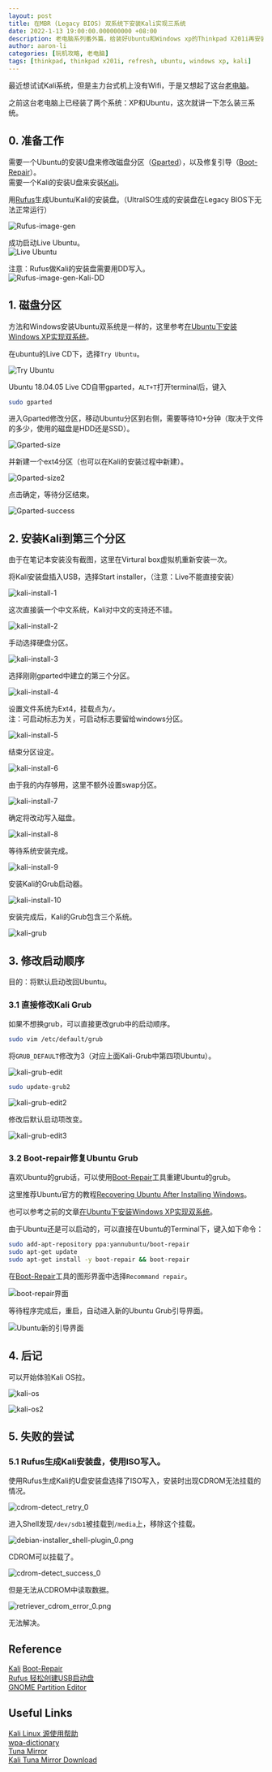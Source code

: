 ```yaml
---
layout: post
title: 在MBR (Legacy BIOS) 双系统下安装Kali实现三系统
date: 2022-1-13 19:00:00.000000000 +08:00
description: 老电脑系列番外篇，给装好Ubuntu和Windows xp的Thinkpad X201i再安装Kali，其实安装Kali之后就实现了三系统，不过grub的启动顺序不是想要的，还是修复了一下。
author: aaron-li
categories: [玩机攻略, 老电脑]
tags: [thinkpad, thinkpad x201i, refresh, ubuntu, windows xp, kali] 
---
```



最近想试试Kali系统，但是主力台式机上没有Wifi，于是又想起了这台[老电脑]({{site.url}}/2019/11/thinkpadx201i-refresh/)。

之前这台老电脑上已经装了两个系统：XP和Ubuntu，这次就讲一下怎么装三系统。

## 0. 准备工作

需要一个Ubuntu的安装U盘来修改磁盘分区（[Gparted](https://gparted.org/display-doc.php?name=moving-space-between-partitions)），以及修复引导（[Boot-Repair](https://help.ubuntu.com/community/Boot-Repair)）。  
需要一个Kali的安装U盘来安装[Kali](https://www.kali.org/)。  

用[Rufus](https://rufus.ie/zh_CN.html)生成Ubuntu/Kali的安装盘。（UltraISO生成的安装盘在Legacy BIOS下无法正常运行）  

![Rufus-image-gen](/assets/img/posts/2021-01-11-install-xp-under-ubuntu/rufus-ubuntu.png)  

成功启动Live Ubuntu。  
![Live Ubuntu](/assets/img/posts/2021-01-11-install-xp-under-ubuntu/ubuntu-live.png)  

注意：Rufus做Kali的安装盘需要用DD写入。  
![Rufus-image-gen-Kali-DD](/assets/img/posts/2022-01-13-install-kali-on-mbr-with-two-os/rufus-kali.png)  


## 1. 磁盘分区

方法和Windows安装Ubuntu双系统是一样的，这里参考[在Ubuntu下安装Windows XP实现双系统]({{site.url}}/2021/01/install-xp-under-ubuntu/#tocAnchor-1-2)。  

在ubuntu的Live CD下，选择`Try Ubuntu`。  

![Try Ubuntu](/assets/img/posts/2021-01-11-install-xp-under-ubuntu/try-ubuntu.png)  

Ubuntu 18.04.05 Live CD自带gparted，`ALT+T`打开terminal后，键入  
```Bash
sudo gparted
```

进入Gparted修改分区，移动Ubuntu分区到右侧，需要等待10+分钟（取决于文件的多少，使用的磁盘是HDD还是SSD）。  

![Gparted-size](/assets/img/posts/2022-01-13-install-kali-on-mbr-with-two-os/gparted1.png)

并新建一个ext4分区（也可以在Kali的安装过程中新建）。  

![Gparted-size2](/assets/img/posts/2022-01-13-install-kali-on-mbr-with-two-os/gparted2.png)

点击确定，等待分区结束。  

![Gparted-success](/assets/img/posts/2022-01-13-install-kali-on-mbr-with-two-os/gparted3.png)


## 2. 安装Kali到第三个分区

由于在笔记本安装没有截图，这里在Virtural box虚拟机重新安装一次。  

将Kali安装盘插入USB，选择Start installer，（注意：Live不能直接安装）  

![kali-install-1](/assets/img/posts/2022-01-13-install-kali-on-mbr-with-two-os/kali1.png)

这次直接装一个中文系统，Kali对中文的支持还不错。  

![kali-install-2](/assets/img/posts/2022-01-13-install-kali-on-mbr-with-two-os/kali2.png)

手动选择硬盘分区。  

![kali-install-3](/assets/img/posts/2022-01-13-install-kali-on-mbr-with-two-os/kali3.png)

选择刚刚gparted中建立的第三个分区。  

![kali-install-4](/assets/img/posts/2022-01-13-install-kali-on-mbr-with-two-os/kali4.png)

设置文件系统为Ext4，挂载点为`/`。  
注：可启动标志为关，可启动标志要留给windows分区。  

![kali-install-5](/assets/img/posts/2022-01-13-install-kali-on-mbr-with-two-os/kali5.png)

结束分区设定。  

![kali-install-6](/assets/img/posts/2022-01-13-install-kali-on-mbr-with-two-os/kali6.png)

由于我的内存够用，这里不额外设置swap分区。  

![kali-install-7](/assets/img/posts/2022-01-13-install-kali-on-mbr-with-two-os/kali7.png)

确定将改动写入磁盘。  

![kali-install-8](/assets/img/posts/2022-01-13-install-kali-on-mbr-with-two-os/kali8.png)

等待系统安装完成。  

![kali-install-9](/assets/img/posts/2022-01-13-install-kali-on-mbr-with-two-os/kali9.png)

安装Kali的Grub启动器。  

![kali-install-10](/assets/img/posts/2022-01-13-install-kali-on-mbr-with-two-os/kali10.png)

安装完成后，Kali的Grub包含三个系统。  

![kali-grub](/assets/img/posts/2022-01-13-install-kali-on-mbr-with-two-os/kali-grub.png)



## 3. 修改启动顺序
目的：将默认启动改回Ubuntu。  

### 3.1 直接修改Kali Grub
如果不想换grub，可以直接更改grub中的启动顺序。  

```Bash
sudo vim /etc/default/grub
```
将`GRUB_DEFAULT`修改为3（对应上面Kali-Grub中第四项Ubuntu）。  

![kali-grub-edit](/assets/img/posts/2022-01-13-install-kali-on-mbr-with-two-os/kali-grub-edit.png)

```Bash
sudo update-grub2
```

![kali-grub-edit2](/assets/img/posts/2022-01-13-install-kali-on-mbr-with-two-os/kali-grub-edit2.png)

修改后默认启动项改变。  

![kali-grub-edit3](/assets/img/posts/2022-01-13-install-kali-on-mbr-with-two-os/kali-grub-edit3.png)



### 3.2 Boot-repair修复Ubuntu Grub
喜欢Ubuntu的grub话，可以使用[Boot-Repair](https://help.ubuntu.com/community/Boot-Repair)工具重建Ubuntu的grub。  

这里推荐Ubuntu官方的教程[Recovering Ubuntu After Installing Windows](https://help.ubuntu.com/community/RecoveringUbuntuAfterInstallingWindows)。

也可以参考之前的文章[在Ubuntu下安装Windows XP实现双系统]({{site.url}}/2021/01/install-xp-under-ubuntu/#tocAnchor-1-5)。  

由于Ubuntu还是可以启动的，可以直接在Ubuntu的Terminal下，键入如下命令：  
```bash
sudo add-apt-repository ppa:yannubuntu/boot-repair
sudo apt-get update
sudo apt-get install -y boot-repair && boot-repair
```

在[Boot-Repair](https://help.ubuntu.com/community/Boot-Repair)工具的图形界面中选择`Recommand repair`。  

![boot-repair界面](/assets/img/posts/2021-01-11-install-xp-under-ubuntu/boot-repair.png)  

等待程序完成后，重启，自动进入新的Ubuntu Grub引导界面。  

![Ubuntu新的引导界面](/assets/img/posts/2022-01-13-install-kali-on-mbr-with-two-os/ubuntu-grub.png)

## 4. 后记

可以开始体验Kali OS拉。  

![kali-os](/assets/img/posts/2022-01-13-install-kali-on-mbr-with-two-os/kali-os.png)

![kali-os2](/assets/img/posts/2022-01-13-install-kali-on-mbr-with-two-os/kali-os2.png)

## 5. 失败的尝试
### 5.1 Rufus生成Kali安装盘，使用ISO写入。

使用Rufus生成Kali的U盘安装盘选择了ISO写入，安装时出现CDROM无法挂载的情况。

![cdrom-detect_retry_0](/assets/img/posts/2022-01-13-install-kali-on-mbr-with-two-os/cdrom-detect_retry_0.png)

进入Shell发现`/dev/sdb1`被挂载到`/media`上，移除这个挂载。

![debian-installer_shell-plugin_0.png](/assets/img/posts/2022-01-13-install-kali-on-mbr-with-two-os/debian-installer_shell-plugin_0.png)

CDROM可以挂载了。

![cdrom-detect_success_0](/assets/img/posts/2022-01-13-install-kali-on-mbr-with-two-os/cdrom-detect_success_0.png)

但是无法从CDROM中读取数据。

![retriever_cdrom_error_0.png](/assets/img/posts/2022-01-13-install-kali-on-mbr-with-two-os/retriever_cdrom_error_0.png)

无法解决。

## Reference
[Kali](https://www.kali.org/)
[Boot-Repair](https://help.ubuntu.com/community/Boot-Repair)  
[Rufus 轻松创建USB启动盘](https://rufus.ie/zh_CN.html)  
[GNOME Partition Editor](https://gparted.org/display-doc.php?name=moving-space-between-partitions)  

## Useful Links
[Kali Linux 源使用帮助](https://mirrors.ustc.edu.cn/help/kali.html)  
[wpa-dictionary](https://github.com/conwnet/wpa-dictionary)  
[Tuna Mirror](https://mirrors.tuna.tsinghua.edu.cn/)  
[Kali Tuna Mirror Download](https://mirrors.tuna.tsinghua.edu.cn/kali-images/current/kali-linux-2021.4a-live-amd64.iso)  
